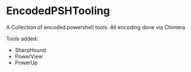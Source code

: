 # EncodedPSHTooling
A Collection of encoded powershell tools. All encoding done via Chimera

Tools added:
* SharpHound
* PowerView
* PowerUp
